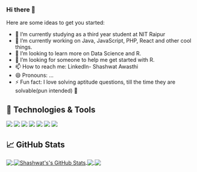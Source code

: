 ### Hi there 👋

Here are some ideas to get you started:

- 🔭 I’m currently studying as a third year student at NIT Raipur
- 🌱 I’m currently working on Java, JavaScript, PHP, React and other cool things.
- 👯 I’m looking to learn more on Data Science and R.
- 🤔 I’m looking for someone to help me get started with R.
- 📫 How to reach me: LinkedIn- Shashwat Awasthi
- 😄 Pronouns: ...
- ⚡ Fun fact: I love solving aptitude questions, till the time they are solvable(pun intended) 🤣

## 🔧 Technologies & Tools
![](https://img.shields.io/badge/JS-Javascript-yellowgreen)
![](https://img.shields.io/badge/-React-yellowgreen)
![](https://img.shields.io/badge/-JAVA-yellowgreen)
![](https://img.shields.io/badge/-JSON-yellowgreen)
![](https://img.shields.io/badge/-PHP-yellowgreen)
![](https://img.shields.io/badge/-NodeJS-yellowgreen)
![](https://img.shields.io/badge/-R-yellowgreen)



## &#x1f4c8; GitHub Stats

<a href="https://github.com/ShashwatAwasthi04/ShashwatAwasthi04">
  <img align="center" src="https://github-readme-stats.vercel.app/api/top-langs/?username=ShashwatAwasthi04&hide=java,html&title_color=ffffff&text_color=c9cacc&icon_color=2bbc8a&bg_color=1d1f21" />
</a>
<a href="https://github.com/ShashwatAwasthi04/ShashwatAwasthi04">
  <img align="center" src="https://github-readme-stats.vercel.app/api?username=ShashwatAwasthi04&show_icons=true&line_height=27&count_private=true&title_color=ffffff&text_color=c9cacc&icon_color=2bbc8a&bg_color=1d1f21" alt="Shashwat's's GitHub Stats" />
</a>

<a href="https://github.com/ShashwatAwasthi/TEDWeb">
  <img align="center" src="https://github-readme-stats.vercel.app/api/pin/?username=ShashwatAwasthi04&repo=TEDWeb&title_color=ffffff&text_color=c9cacc&icon_color=2bbc8a&bg_color=1d1f21" />
</a>
<a href="https://github.com/ShashwatAwasthi/Chat_Bot_Client_End">
  <img align="center" src="https://github-readme-stats.vercel.app/api/pin/?username=ShashwatAwasthi04&repo=Chat_Bot_Client_End&title_color=ffffff&text_color=c9cacc&icon_color=2bbc8a&bg_color=1d1f21" />
</a>
   


